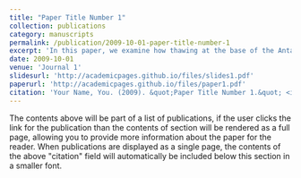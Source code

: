 ```yaml
---
title: "Paper Title Number 1"
collection: publications
category: manuscripts
permalink: /publication/2009-10-01-paper-title-number-1
excerpt: 'In this paper, we examine how thawing at the base of the Antarctic ice sheet could lead to significant ice mass loss and contribute to sea-level rise, particularly in previously considered “stable” regions of East Antarctica. Using numerical model projections, the study highlights that areas like the Wilkes Basin could become major contributors to sea-level rise if basal thawing occurs, challenging the focus on West Antarctica.'
date: 2009-10-01
venue: 'Journal 1'
slidesurl: 'http://academicpages.github.io/files/slides1.pdf'
paperurl: 'http://academicpages.github.io/files/paper1.pdf'
citation: 'Your Name, You. (2009). &quot;Paper Title Number 1.&quot; <i>Journal 1</i>. 1(1).'
---
```


The contents above will be part of a list of publications, if the user clicks the link for the publication than the contents of section will be rendered as a full page, allowing you to provide more information about the paper for the reader. When publications are displayed as a single page, the contents of the above "citation" field will automatically be included below this section in a smaller font.